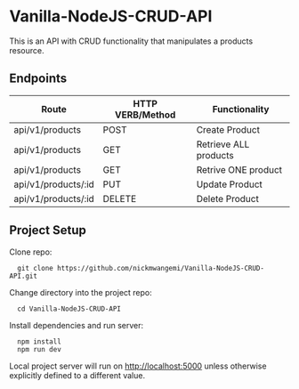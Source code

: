# Vanilla-NodeJS-CRUD-API

This is an API with CRUD functionality that manipulates a products resource.

## Endpoints

| Route               | HTTP VERB/Method | Functionality         |
| ------------------- | ---------------- | --------------------- |
| api/v1/products     | POST             | Create Product        |
| api/v1/products     | GET              | Retrieve ALL products |
| api/v1/products     | GET              | Retrive ONE product   |
| api/v1/products/:id | PUT              | Update Product        |
| api/v1/products/:id | DELETE           | Delete Product        |

## Project Setup

Clone repo:

```
  git clone https://github.com/nickmwangemi/Vanilla-NodeJS-CRUD-API.git
```

Change directory into the project repo:

```
  cd Vanilla-NodeJS-CRUD-API
```

Install dependencies and run server:

```
  npm install
  npm run dev
```

Local project server will run on [http://localhost:5000](http://localhost:5000) unless otherwise explicitly defined to a different value.
